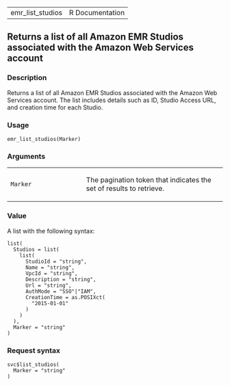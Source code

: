<table style="width: 100%;">
<tbody>
<tr class="odd">
<td>emr_list_studios</td>
<td style="text-align: right;">R Documentation</td>
</tr>
</tbody>
</table>

## Returns a list of all Amazon EMR Studios associated with the Amazon Web Services account

### Description

Returns a list of all Amazon EMR Studios associated with the Amazon Web
Services account. The list includes details such as ID, Studio Access
URL, and creation time for each Studio.

### Usage

    emr_list_studios(Marker)

### Arguments

<table>
<colgroup>
<col style="width: 35%" />
<col style="width: 65%" />
</colgroup>
<tbody>
<tr class="odd">
<td><code id="emr_list_studios_:_Marker">Marker</code></td>
<td><p>The pagination token that indicates the set of results to
retrieve.</p></td>
</tr>
</tbody>
</table>

### Value

A list with the following syntax:

    list(
      Studios = list(
        list(
          StudioId = "string",
          Name = "string",
          VpcId = "string",
          Description = "string",
          Url = "string",
          AuthMode = "SSO"|"IAM",
          CreationTime = as.POSIXct(
            "2015-01-01"
          )
        )
      ),
      Marker = "string"
    )

### Request syntax

    svc$list_studios(
      Marker = "string"
    )

